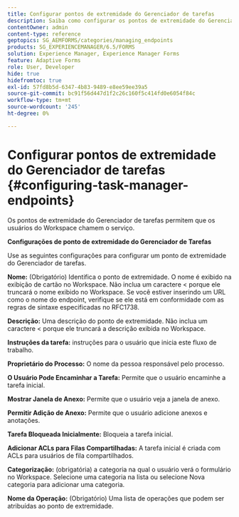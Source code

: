 ```yaml
---
title: Configurar pontos de extremidade do Gerenciador de tarefas
description: Saiba como configurar os pontos de extremidade do Gerenciador de tarefas para chamar o serviço. Configurações diferentes são necessárias para configurar os pontos de extremidade do Gerenciador de tarefas.
contentOwner: admin
content-type: reference
geptopics: SG_AEMFORMS/categories/managing_endpoints
products: SG_EXPERIENCEMANAGER/6.5/FORMS
solution: Experience Manager, Experience Manager Forms
feature: Adaptive Forms
role: User, Developer
hide: true
hidefromtoc: true
exl-id: 57fd8b5d-6347-4b83-9489-e8ee59ee39a5
source-git-commit: bc91f56d447d1f2c26c160f5c414fd0e6054f84c
workflow-type: tm+mt
source-wordcount: '245'
ht-degree: 0%

---
```


# Configurar pontos de extremidade do Gerenciador de tarefas {#configuring-task-manager-endpoints}

Os pontos de extremidade do Gerenciador de tarefas permitem que os usuários do Workspace chamem o serviço.

**Configurações de ponto de extremidade do Gerenciador de Tarefas**

Use as seguintes configurações para configurar um ponto de extremidade do Gerenciador de tarefas.

**Nome:** (Obrigatório) Identifica o ponto de extremidade. O nome é exibido na exibição de cartão no Workspace. Não inclua um caractere &lt; porque ele truncará o nome exibido no Workspace. Se você estiver inserindo um URL como o nome do endpoint, verifique se ele está em conformidade com as regras de sintaxe especificadas no RFC1738.

**Descrição:** Uma descrição do ponto de extremidade. Não inclua um caractere &lt; porque ele truncará a descrição exibida no Workspace.

**Instruções da tarefa:** instruções para o usuário que inicia este fluxo de trabalho.

**Proprietário do Processo:** O nome da pessoa responsável pelo processo.

**O Usuário Pode Encaminhar a Tarefa:** Permite que o usuário encaminhe a tarefa inicial.

**Mostrar Janela de Anexo:** Permite que o usuário veja a janela de anexo.

**Permitir Adição de Anexo:** Permite que o usuário adicione anexos e anotações.

**Tarefa Bloqueada Inicialmente:** Bloqueia a tarefa inicial.

**Adicionar ACLs para Filas Compartilhadas:** A tarefa inicial é criada com ACLs para usuários de fila compartilhados.

**Categorização:** (obrigatória) a categoria na qual o usuário verá o formulário no Workspace. Selecione uma categoria na lista ou selecione Nova categoria para adicionar uma categoria.

**Nome da Operação:** (Obrigatório) Uma lista de operações que podem ser atribuídas ao ponto de extremidade.
